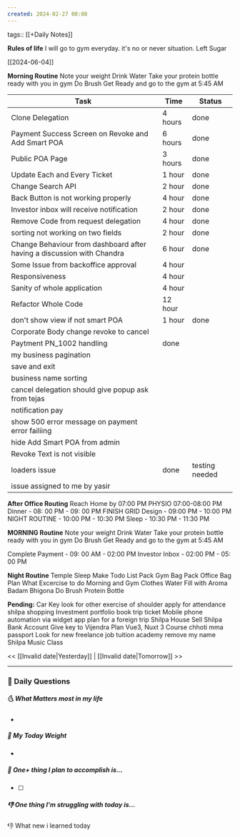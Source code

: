 ```yaml
---
created: 2024-02-27 00:08
---
```

tags:: [[+Daily Notes]]

**Rules of life**
I will go to gym everyday. it's no or never situation.
Left Sugar

[[2024-06-04]]

**Morning Routine**
Note your weight
Drink Water
Take your protein bottle ready with you in gym
Do Brush
Get Ready and go to the gym at 5:45 AM



| Task                                                                   | Time    | Status         |
| ---------------------------------------------------------------------- | ------- | -------------- |
| Clone Delegation                                                       | 4 hours | done           |
| Payment Success Screen on Revoke and Add Smart POA                     | 6 hours | done           |
| Public POA Page                                                        | 3 hours | done           |
| Update Each and Every Ticket                                           | 1 hour  | done           |
| Change Search API                                                      | 2 hour  | done           |
| Back Button is not working properly                                    | 4 hour  | done           |
| Investor inbox will receive notification                               | 2 hour  | done           |
| Remove Code from request delegation                                    | 4 hour  | done           |
| sorting not working on two fields                                      | 2 hour  | done           |
| Change Behaviour from dashboard after having a discussion with Chandra | 6 hour  | done           |
| Some Issue from backoffice approval                                    | 4 hour  |                |
| Responsiveness                                                         | 4 hour  |                |
| Sanity of whole application                                            | 4 hour  |                |
| Refactor Whole Code                                                    | 12 hour |                |
| don't show view if not smart POA                                       | 1 hour  | done           |
| Corporate Body change revoke to cancel                                 |         |                |
| Paytment PN_1002 handling                                              | done    |                |
| my business pagination                                                 |         |                |
| save and exit                                                          |         |                |
| business name sorting                                                  |         |                |
| cancel delegation should give popup ask from tejas                     |         |                |
| notification pay                                                       |         |                |
| show 500 error message on payment error failiing                       |         |                |
| hide Add Smart POA from admin                                          |         |                |
| Revoke Text is not visible                                             |         |                |
| loaders issue                                                          | done    | testing needed |
| issue assigned to me by yasir                                          |         |                |
**After Office Routing**
Reach Home by 07:00 PM 
PHYSIO 07:00-08:00 PM
Dinner - 08: 00 PM - 09: 00 PM
FINISH GRID Design - 09:00 PM - 10:00 PM
NIGHT ROUTINE - 10:00 PM - 10:30 PM
Sleep - 10:30 PM - 11:30 PM


**MORNING Routine**
Note your weight
Drink Water
Take your protein bottle ready with you in gym
Do Brush
Get Ready and go to the gym at 5:45 AM

Complete Payment - 09: 00 AM - 02:00 PM
Investor Inbox - 02:00 PM - 05: 00 PM

**Night Routine**
Temple Sleep
Make Todo List
Pack Gym Bag
Pack Office Bag
Plan What Excercise to do
Morning and Gym Clothes
Water Fill with Aroma
Badam Bhigona
Do Brush
Protein Bottle

**Pending:**
Car Key
look for other exercise of shoulder
apply for attendance
shilpa shopping 
Investment portfolio 
book trip ticket
Mobile phone automation via widget app
plan for a foreign trip
Shilpa House Sell
Shilpa Bank Account
Give key to Vijendra
Plan Vue3, Nuxt 3 Course
chhoti mma passport
Look for new freelance job 
tuition academy remove my name
Shilpa Music Class


<< [[Invalid date|Yesterday]] | [[Invalid date|Tomorrow]] >>

---
### 📅 Daily Questions
##### 🌜 What Matters most in my life
- 

##### 🙌 My Today Weight
- 

##### 🚀 One+ thing I plan to accomplish is...
- [ ] 

##### 👎 One thing I'm struggling with today is...


👎 What new i learned today
